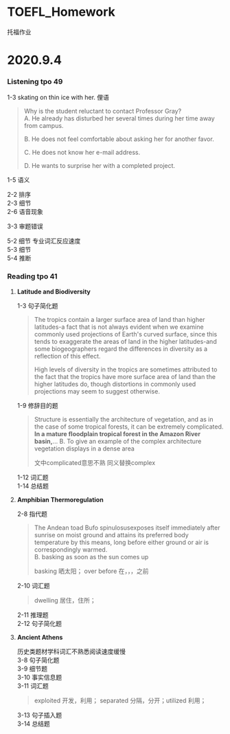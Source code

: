 # TOEFL_Homework
托福作业  

# 2020.9.4
### Listening tpo 49 
1-3 skating on thin ice with her. 俚语  

>Why is the student reluctant to contact Professor Gray?  
>A. He already has disturbed her several times during her time away from campus.
>
>B. He does not feel comfortable about asking her for another favor.
>  
>C. He does not know her e-mail address.
>
>D. He wants to surprise her with a completed project.  

1-5 语义  

2-2 排序  
2-3 细节   
2-6 语音现象  

3-3 审题错误  

5-2 细节 专业词汇反应速度  
5-3 细节  
5-4 推断  

### Reading tpo 41  
1. **Latitude and Biodiversity**  

    1-3 句子简化题  
    >The tropics contain a larger surface area of land than higher latitudes-a fact that is not always evident when we examine commonly used projections of Earth's curved surface, since this tends to exaggerate the areas of land in the higher latitudes-and some biogeographers regard the differences in diversity as a reflection of this effect.  
    >
    >High levels of diversity in the tropics are sometimes attributed to the fact that the tropics have more surface area of land than the higher latitudes do, though distortions in commonly used projections may seem to suggest otherwise.  

    1-9 修辞目的题  
    >Structure is essentially the architecture of vegetation, and as in the case of some tropical forests, it can be extremely complicated. **In a mature floodplain tropical forest in the Amazon River basin,**...
    >B. To give an example of the complex architecture vegetation displays in a dense area      
    >
    >文中complicated意思不熟 同义替换complex

    1-12 词汇题  
    1-14 总结题  

2. **Amphibian Thermoregulation**  

    2-8 指代题  
    >The Andean toad Bufo spinulosusexposes itself immediately after sunrise on moist ground and attains its preferred body temperature by this means, long before either ground or air is correspondingly warmed.  
    >B. basking as soon as the sun comes up  
    >  
    >basking 晒太阳； over before 在，，，之前

    2-10 词汇题
    >dwelling 居住，住所；
    
    2-11 推理题  
    2-12 句子简化题  

3. **Ancient Athens**  
    
    历史类题材学科词汇不熟悉阅读速度缓慢  
    3-8 句子简化题    
    3-9 细节题   
    3-10 事实信息题    
    3-11 词汇题 
    > exploited 开发，利用； separated 分隔，分开；utilized 利用；
    
    3-13 句子插入题  
    3-14 总结题  

 
